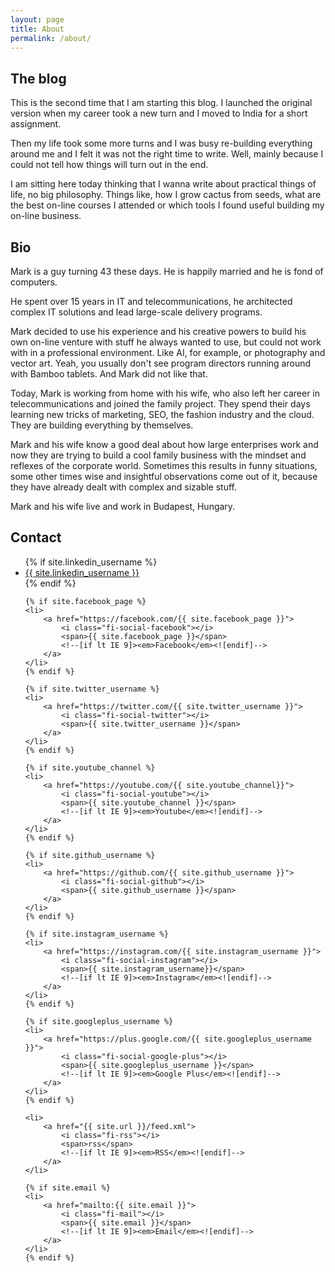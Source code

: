 ```yaml
---
layout: page
title: About
permalink: /about/
---
```


## The blog

This is the second time that I am starting this blog. I launched the original version when my career took a new turn and I moved to India for a short assignment.

Then my life took some more turns and I was busy re-building everything around me and I felt it was not the right time to write. Well, mainly because I could not tell how things will turn out in the end.

I am sitting here today thinking that I wanna write about practical things of life, no big philosophy. Things like, how I grow cactus from seeds, what are the best on-line courses I attended or which tools I found useful building my on-line business.

## Bio

Mark is a guy turning 43 these days. He is happily married and he is fond of computers.

He spent over 15 years in IT and telecommunications, he architected complex IT solutions and lead large-scale delivery programs.

Mark decided to use his experience and his creative powers to build his own on-line venture with stuff he always wanted to use, but could not work with in a professional environment. Like AI, for example, or photography and vector art. Yeah, you usually don't see program directors running around with Bamboo tablets. And Mark did not like that.

Today, Mark is working from home with his wife, who also left her career in telecommunications and joined the family project. They spend their days learning new tricks of marketing, SEO, the fashion industry and the cloud. They are building everything by themselves.

Mark and his wife know a good deal about how large enterprises work and now they are trying to build a cool family business with the mindset and reflexes of the corporate world. Sometimes this results in funny situations, some other times wise and insightful observations come out of it, because they have already dealt with complex and sizable stuff.

Mark and his wife live and work in Budapest, Hungary.

## Contact

<ul class="no-bullet">
    {% if site.linkedin_username %}
    <li>
        <a href="https://linkedin.com/in/{{ site.linkedin_username }}">
            <i class="fi-social-linkedin"></i>
            <span>{{ site.linkedin_username }}</span>
            <!--[if lt IE 9]><em>LinkedIn</em><![endif]-->
        </a>
    </li>
    {% endif %}

    {% if site.facebook_page %}
    <li>
        <a href="https://facebook.com/{{ site.facebook_page }}">
            <i class="fi-social-facebook"></i>
            <span>{{ site.facebook_page }}</span>
            <!--[if lt IE 9]><em>Facebook</em><![endif]-->
        </a>
    </li>
    {% endif %}

    {% if site.twitter_username %}
    <li>
        <a href="https://twitter.com/{{ site.twitter_username }}">
            <i class="fi-social-twitter"></i>
            <span>{{ site.twitter_username }}</span>
        </a>
    </li>
    {% endif %}

    {% if site.youtube_channel %}
    <li>
        <a href="https://youtube.com/{{ site.youtube_channel}}">
            <i class="fi-social-youtube"></i>
            <span>{{ site.youtube_channel }}</span>
            <!--[if lt IE 9]><em>Youtube</em><![endif]-->
        </a>
    </li>
    {% endif %}

    {% if site.github_username %}
    <li>
        <a href="https://github.com/{{ site.github_username }}">
            <i class="fi-social-github"></i>
            <span>{{ site.github_username }}</span>
        </a>
    </li>
    {% endif %}

    {% if site.instagram_username %}
    <li>
        <a href="https://instagram.com/{{ site.instagram_username }}">
            <i class="fi-social-instagram"></i>
            <span>{{ site.instagram_username}}</span>
            <!--[if lt IE 9]><em>Instagram</em><![endif]-->
        </a>
    </li>
    {% endif %}

    {% if site.googleplus_username %}
    <li>
        <a href="https://plus.google.com/{{ site.googleplus_username }}">
            <i class="fi-social-google-plus"></i>
            <span>{{ site.googleplus_username }}</span>
            <!--[if lt IE 9]><em>Google Plus</em><![endif]-->
        </a>
    </li>
    {% endif %}

    <li>
        <a href="{{ site.url }}/feed.xml">
            <i class="fi-rss"></i>
            <span>rss</span>
            <!--[if lt IE 9]><em>RSS</em><![endif]-->
        </a>
    </li>

    {% if site.email %}
    <li>
        <a href="mailto:{{ site.email }}">
            <i class="fi-mail"></i>
            <span>{{ site.email }}</span>
            <!--[if lt IE 9]><em>Email</em><![endif]-->
        </a>
    </li>
    {% endif %}
</ul>
